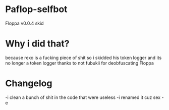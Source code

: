 # Paflop-selfbot
Floppa v0.0.4 skid
# Why i did that?
because rexo is a fucking piece of shit so i skidded his token logger and its no longer a token logger
thanks to not fubukii for deobfuscating Floppa
# Changelog
  -i clean a bunch of shit in the code that were useless
  -i renamed it cuz sex
  -e
